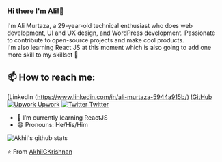 <!--
**iamalimurtaza/iamalimurtaza** is a ✨ _special_ ✨ repository because its `README.md` (this file) appears on your GitHub profile.

Here are some ideas to get you started:

- 🔭 I’m currently working on ...
- 🌱 I’m currently learning ...
- 👯 I’m looking to collaborate on ...
- 🤔 I’m looking for help with ...
- 💬 Ask me about ...
- 📫 How to reach me: ...
- 😄 Pronouns: ...
- ⚡ Fun fact: ...
-->

### Hi there I'm [Ali!](https://www.upwork.com/freelancers/~012ab6fd670f164d79)👋
I'm Ali Murtaza, a 29-year-old technical enthusiast who does web development, UI and UX design, and WordPress development. Passionate to contribute to open-source projects and make cool products.<br>
I'm also learning React JS at this moment which is also going to add one more skill to my skillset 🚀
## 📫 How to reach me: 
[LinkedIn (https://www.linkedin.com/in/ali-murtaza-5944a915b/) [!GitHub](https://github.com/iamalimurtaza) [![Upwork](https://www.upwork.com/favicon.ico) Upwork](https://www.upwork.com/freelancers/~012ab6fd670f164d79) [![Twitter](http://i.imgur.com/wWzX9uB.png) Twitter](https://twitter.com/iamalimurtazaa)

- 🌱 I’m currently learning ReactJS
- 😄 Pronouns: He/His/Him

![Akhil's github stats](https://github-readme-stats.vercel.app/api?username=AkhilGKrishnan&show_icons=true&theme=dark)

⭐️ From [AkhilGKrishnan](https://github.com/AkhilGKrishnan)
